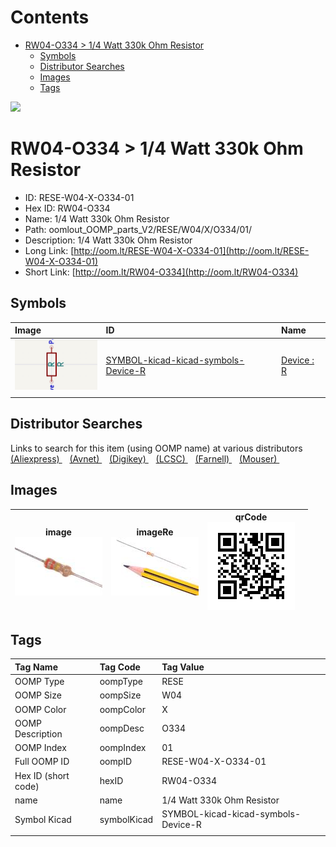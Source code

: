 



Contents
========

* [RW04-O334 > 1/4 Watt 330k Ohm Resistor](#rw04-o334--14-watt-330k-ohm-resistor)
	* [Symbols](#symbols)
	* [Distributor Searches](#distributor-searches)
	* [Images](#images)
	* [Tags](#tags)
  
![][im]
# RW04-O334 > 1/4 Watt 330k Ohm Resistor

- ID: RESE-W04-X-O334-01
- Hex ID: RW04-O334
- Name: 1/4 Watt 330k Ohm Resistor
- Path: oomlout_OOMP_parts_V2/RESE/W04/X/O334/01/
- Description: 1/4 Watt 330k Ohm Resistor
- Long Link: [http://oom.lt/RESE-W04-X-O334-01](http://oom.lt/RESE-W04-X-O334-01)
- Short Link: [http://oom.lt/RW04-O334](http://oom.lt/RW04-O334)

## Symbols
  

|Image|ID|Name|
| :--- | :--- | :--- |
|[![](https://raw.githubusercontent.com/oomlout/oomlout_OOMP_eda_V2/main/SYMBOL/kicad/kicad-symbols/Device/R/image_140.png)](https://github.com/oomlout/oomlout_OOMP_eda_V2/tree/main/SYMBOL/kicad/kicad-symbols/Device/R/)|[SYMBOL-kicad-kicad-symbols-Device-R](https://github.com/oomlout/oomlout_OOMP_eda_V2/tree/main/SYMBOL/kicad/kicad-symbols/Device/R/)|[Device : R](https://github.com/oomlout/oomlout_OOMP_eda_V2/tree/main/SYMBOL/kicad/kicad-symbols/Device/R/)|
||||

## Distributor Searches
  
Links to search for this item (using OOMP name) at various distributors  
[(Aliexpress) ](https://www.aliexpress.com/wholesale?SearchText=11171/4+Watt+330k+Ohm+Resistor)&nbsp;&nbsp;&nbsp;[(Avnet) ](https://www.avnet.com/shop/us/search/1/4+Watt+330k+Ohm+Resistor)&nbsp;&nbsp;&nbsp;[(Digikey) ](https://www.digikey.co.uk/en/products/result?s=1/4+Watt+330k+Ohm+Resistor)&nbsp;&nbsp;&nbsp;[(LCSC) ](https://www.lcsc.com/search?q=1/4+Watt+330k+Ohm+Resistor)&nbsp;&nbsp;&nbsp;[(Farnell) ](https://uk.farnell.com/search?st=1/4+Watt+330k+Ohm+Resistor)&nbsp;&nbsp;&nbsp;[(Mouser) ](https://www.mouser.com/c/?q=1/4+Watt+330k+Ohm+Resistor)&nbsp;&nbsp;&nbsp;
## Images
  

|image<br>[![](https://raw.githubusercontent.com/oomlout/oomlout_OOMP_parts_V2/main/RESE/W04/X/O334/01/image_140.jpg)](https://github.com/oomlout/oomlout_OOMP_parts_V2/tree/main/RESE/W04/X/O334/01/image.jpg)|imageRe<br>[![](https://raw.githubusercontent.com/oomlout/oomlout_OOMP_parts_V2/main/RESE/W04/X/O334/01/image_RE_140.jpg)](https://github.com/oomlout/oomlout_OOMP_parts_V2/tree/main/RESE/W04/X/O334/01/image_RE.jpg)|qrCode<br>[![](https://raw.githubusercontent.com/oomlout/oomlout_OOMP_parts_V2/main/RESE/W04/X/O334/01/qrCode_140.png)](https://github.com/oomlout/oomlout_OOMP_parts_V2/tree/main/RESE/W04/X/O334/01/qrCode.png)||
| :---: | :---: | :---: | :---: |

## Tags
  

|Tag Name|Tag Code|Tag Value|
| :--- | :--- | :--- |
|OOMP Type|oompType|RESE|
|OOMP Size|oompSize|W04|
|OOMP Color|oompColor|X|
|OOMP Description|oompDesc|O334|
|OOMP Index|oompIndex|01|
|Full OOMP ID|oompID|RESE-W04-X-O334-01|
|Hex ID (short code)|hexID|RW04-O334|
|name|name|1/4 Watt 330k Ohm Resistor|
|Symbol Kicad|symbolKicad|SYMBOL-kicad-kicad-symbols-Device-R|
||||



[im]: image_450.jpg
